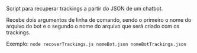 Script para recuperar trackings a partir do JSON de um chatbot.

Recebe dois argumentos de linha de comando, sendo o primeiro o nome do arquivo do bot e o segundo o nome do arquivo que será criado com os trackings.

Exemplo: `node recoverTrackings.js nomeBot.json nomeBotTrackings.json`
